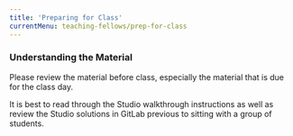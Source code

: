 ```yaml
---
title: 'Preparing for Class'
currentMenu: teaching-fellows/prep-for-class
---
```


### Understanding the Material

Please review the material before class, especially the material that is due for the class day.  

It is best to read through the Studio walkthrough instructions as well as review the Studio solutions in GitLab previous to sitting with a group of students.

